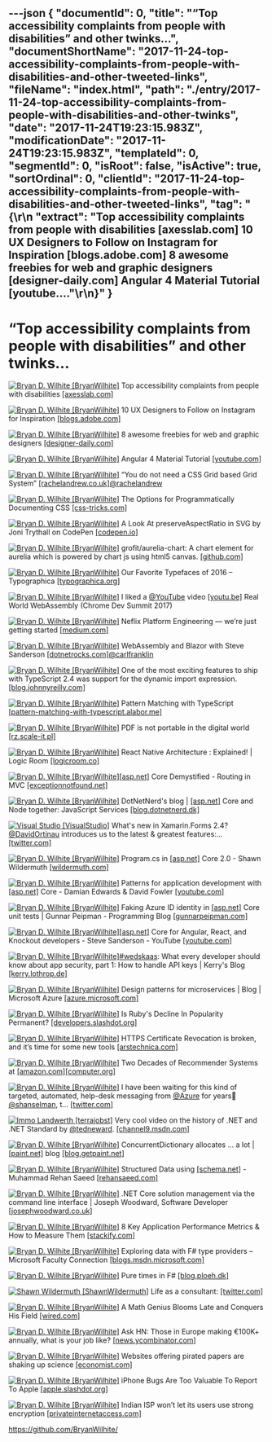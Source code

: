 ---json
{
  "documentId": 0,
  "title": "“Top accessibility complaints from people with disabilities” and other twinks…",
  "documentShortName": "2017-11-24-top-accessibility-complaints-from-people-with-disabilities-and-other-tweeted-links",
  "fileName": "index.html",
  "path": "./entry/2017-11-24-top-accessibility-complaints-from-people-with-disabilities-and-other-twinks",
  "date": "2017-11-24T19:23:15.983Z",
  "modificationDate": "2017-11-24T19:23:15.983Z",
  "templateId": 0,
  "segmentId": 0,
  "isRoot": false,
  "isActive": true,
  "sortOrdinal": 0,
  "clientId": "2017-11-24-top-accessibility-complaints-from-people-with-disabilities-and-other-tweeted-links",
  "tag": "{\r\n  \"extract\": \"Top accessibility complaints from people with disabilities [axesslab.com] 10 UX Designers to Follow on Instagram for Inspiration [blogs.adobe.com] 8 awesome freebies for web and graphic designers [designer-daily.com] Angular 4 Material Tutorial [youtube....\"\r\n}"
}
---

# “Top accessibility complaints from people with disabilities” and other twinks…

[<img alt="Bryan D. Wilhite [BryanWilhite]" src="https://songhay.blob.core.windows.net/shared-social-twitter/BryanWilhite.jpeg">](http://songhayblog.azurewebsites.net/ "Bryan D. Wilhite [BryanWilhite]") Top accessibility complaints from people with disabilities [[axesslab.com]](https://axesslab.com/accessibility-according-to-pwd/)

[<img alt="Bryan D. Wilhite [BryanWilhite]" src="https://songhay.blob.core.windows.net/shared-social-twitter/BryanWilhite.jpeg">](http://songhayblog.azurewebsites.net/ "Bryan D. Wilhite [BryanWilhite]") 10 UX Designers to Follow on Instagram for Inspiration [[blogs.adobe.com]](https://blogs.adobe.com/creativecloud/10-ux-designers-to-follow-on-instagram-for-inspiration/)

[<img alt="Bryan D. Wilhite [BryanWilhite]" src="https://songhay.blob.core.windows.net/shared-social-twitter/BryanWilhite.jpeg">](http://songhayblog.azurewebsites.net/ "Bryan D. Wilhite [BryanWilhite]") 8 awesome freebies for web and graphic designers [[designer-daily.com]](http://www.designer-daily.com/awesome-freebies-for-web-and-graphic-designers-58266)

[<img alt="Bryan D. Wilhite [BryanWilhite]" src="https://songhay.blob.core.windows.net/shared-social-twitter/BryanWilhite.jpeg">](http://songhayblog.azurewebsites.net/ "Bryan D. Wilhite [BryanWilhite]") Angular 4 Material Tutorial [[youtube.com]](https://www.youtube.com/watch?v=UnKsoCeTdEI)

[<img alt="Bryan D. Wilhite [BryanWilhite]" src="https://songhay.blob.core.windows.net/shared-social-twitter/BryanWilhite.jpeg">](http://songhayblog.azurewebsites.net/ "Bryan D. Wilhite [BryanWilhite]") “You do not need a CSS Grid based Grid System” [[rachelandrew.co.uk]](https://rachelandrew.co.uk/archives/2017/07/01/you-do-not-need-a-css-grid-based-grid-system/)[@rachelandrew](http://twitter.com/rachelandrew)

[<img alt="Bryan D. Wilhite [BryanWilhite]" src="https://songhay.blob.core.windows.net/shared-social-twitter/BryanWilhite.jpeg">](http://songhayblog.azurewebsites.net/ "Bryan D. Wilhite [BryanWilhite]") The Options for Programmatically Documenting CSS [[css-tricks.com]](https://css-tricks.com/options-programmatically-documenting-css/)

[<img alt="Bryan D. Wilhite [BryanWilhite]" src="https://songhay.blob.core.windows.net/shared-social-twitter/BryanWilhite.jpeg">](http://songhayblog.azurewebsites.net/ "Bryan D. Wilhite [BryanWilhite]") A Look At preserveAspectRatio in SVG by Joni Trythall on CodePen [[codepen.io]](https://codepen.io/jonitrythall/post/preserveaspectratio-in-svg)

[<img alt="Bryan D. Wilhite [BryanWilhite]" src="https://songhay.blob.core.windows.net/shared-social-twitter/BryanWilhite.jpeg">](http://songhayblog.azurewebsites.net/ "Bryan D. Wilhite [BryanWilhite]") grofit/aurelia-chart: A chart element for aurelia which is powered by chart js using html5 canvas. [[github.com]](https://github.com/grofit/aurelia-chart)

[<img alt="Bryan D. Wilhite [BryanWilhite]" src="https://songhay.blob.core.windows.net/shared-social-twitter/BryanWilhite.jpeg">](http://songhayblog.azurewebsites.net/ "Bryan D. Wilhite [BryanWilhite]") Our Favorite Typefaces of 2016 – Typographica [[typographica.org]](http://typographica.org/features/our-favorite-typefaces-of-2016/)

[<img alt="Bryan D. Wilhite [BryanWilhite]" src="https://songhay.blob.core.windows.net/shared-social-twitter/BryanWilhite.jpeg">](http://songhayblog.azurewebsites.net/ "Bryan D. Wilhite [BryanWilhite]") I liked a [@YouTube](http://twitter.com/YouTube) video [[youtu.be]](http://youtu.be/PpuAqLCraAQ?a) Real World WebAssembly (Chrome Dev Summit 2017)

[<img alt="Bryan D. Wilhite [BryanWilhite]" src="https://songhay.blob.core.windows.net/shared-social-twitter/BryanWilhite.jpeg">](http://songhayblog.azurewebsites.net/ "Bryan D. Wilhite [BryanWilhite]") Neflix Platform Engineering — we’re just getting started [[medium.com]](https://medium.com/netflix-techblog/neflix-platform-engineering-were-just-getting-started-267f65c4d1a7?source=rss----2615bd06b42e---4)

[<img alt="Bryan D. Wilhite [BryanWilhite]" src="https://songhay.blob.core.windows.net/shared-social-twitter/BryanWilhite.jpeg">](http://songhayblog.azurewebsites.net/ "Bryan D. Wilhite [BryanWilhite]") WebAssembly and Blazor with Steve Sanderson [[dotnetrocks.com]](http://www.dotnetrocks.com/default.aspx?ShowNum=1455)[@carlfranklin](http://twitter.com/carlfranklin)

[<img alt="Bryan D. Wilhite [BryanWilhite]" src="https://songhay.blob.core.windows.net/shared-social-twitter/BryanWilhite.jpeg">](http://songhayblog.azurewebsites.net/ "Bryan D. Wilhite [BryanWilhite]") One of the most exciting features to ship with TypeScript 2.4 was support for the dynamic import expression. [[blog.johnnyreilly.com]](https://blog.johnnyreilly.com/2017/07/dynamic-import-ive-been-await-ing-you.html)

[<img alt="Bryan D. Wilhite [BryanWilhite]" src="https://songhay.blob.core.windows.net/shared-social-twitter/BryanWilhite.jpeg">](http://songhayblog.azurewebsites.net/ "Bryan D. Wilhite [BryanWilhite]") Pattern Matching with TypeScript [[pattern-matching-with-typescript.alabor.me]](https://pattern-matching-with-typescript.alabor.me/)

[<img alt="Bryan D. Wilhite [BryanWilhite]" src="https://songhay.blob.core.windows.net/shared-social-twitter/BryanWilhite.jpeg">](http://songhayblog.azurewebsites.net/ "Bryan D. Wilhite [BryanWilhite]") PDF is not portable in the digital world [[rz.scale-it.pl]](http://rz.scale-it.pl/2017/07/05/stop_publishing_pdf.html)

[<img alt="Bryan D. Wilhite [BryanWilhite]" src="https://songhay.blob.core.windows.net/shared-social-twitter/BryanWilhite.jpeg">](http://songhayblog.azurewebsites.net/ "Bryan D. Wilhite [BryanWilhite]") React Native Architecture : Explained! | Logic Room [[logicroom.co]](https://www.logicroom.co/react-native-architecture-explained/)

[<img alt="Bryan D. Wilhite [BryanWilhite]" src="https://songhay.blob.core.windows.net/shared-social-twitter/BryanWilhite.jpeg">](http://songhayblog.azurewebsites.net/ "Bryan D. Wilhite [BryanWilhite]")[[asp.net]](http://ASP.NET) Core Demystified - Routing in MVC [[exceptionnotfound.net]](https://www.exceptionnotfound.net/asp-net-core-demystified-routing-in-mvc/)

[<img alt="Bryan D. Wilhite [BryanWilhite]" src="https://songhay.blob.core.windows.net/shared-social-twitter/BryanWilhite.jpeg">](http://songhayblog.azurewebsites.net/ "Bryan D. Wilhite [BryanWilhite]") DotNetNerd's blog | [[asp.net]](http://ASP.NET) Core and Node together: JavaScript Services [[blog.dotnetnerd.dk]](http://blog.dotnetnerd.dk/post/2017/01/06/ASpNET-Core-and-Node-together-JavaScript-Services.aspx)

[<img alt="Visual Studio [VisualStudio]" src="https://songhay.blob.core.windows.net/shared-social-twitter/VisualStudio.jpg">](http://www.visualstudio.com/ "Visual Studio [VisualStudio]") What's new in Xamarin.Forms 2.4? [@DavidOrtinau](http://twitter.com/DavidOrtinau) introduces us to the latest & greatest features:… [[twitter.com]](https://twitter.com/i/web/status/924028688945025024)

[<img alt="Bryan D. Wilhite [BryanWilhite]" src="https://songhay.blob.core.windows.net/shared-social-twitter/BryanWilhite.jpeg">](http://songhayblog.azurewebsites.net/ "Bryan D. Wilhite [BryanWilhite]") Program.cs in [[asp.net]](http://ASP.NET) Core 2.0 - Shawn Wildermuth [[wildermuth.com]](https://wildermuth.com/2017/07/06/Program-cs-in-ASP-NET-Core-2-0)

[<img alt="Bryan D. Wilhite [BryanWilhite]" src="https://songhay.blob.core.windows.net/shared-social-twitter/BryanWilhite.jpeg">](http://songhayblog.azurewebsites.net/ "Bryan D. Wilhite [BryanWilhite]") Patterns for application development with [[asp.net]](http://ASP.NET) Core - Damian Edwards & David Fowler [[youtube.com]](https://www.youtube.com/watch?v=x-C-CNBVTaY)

[<img alt="Bryan D. Wilhite [BryanWilhite]" src="https://songhay.blob.core.windows.net/shared-social-twitter/BryanWilhite.jpeg">](http://songhayblog.azurewebsites.net/ "Bryan D. Wilhite [BryanWilhite]") Faking Azure ID identity in [[asp.net]](http://ASP.NET) Core unit tests | Gunnar Peipman - Programming Blog [[gunnarpeipman.com]](http://gunnarpeipman.com/2017/07/aspnet-core-azure-ad-unit-test/)

[<img alt="Bryan D. Wilhite [BryanWilhite]" src="https://songhay.blob.core.windows.net/shared-social-twitter/BryanWilhite.jpeg">](http://songhayblog.azurewebsites.net/ "Bryan D. Wilhite [BryanWilhite]")[[asp.net]](http://ASP.NET) Core for Angular, React, and Knockout developers - Steve Sanderson - YouTube [[youtube.com]](https://www.youtube.com/watch?v=9sxfV67zCDE)

[<img alt="Bryan D. Wilhite [BryanWilhite]" src="https://songhay.blob.core.windows.net/shared-social-twitter/BryanWilhite.jpeg">](http://songhayblog.azurewebsites.net/ "Bryan D. Wilhite [BryanWilhite]")[#wedskaas](http://twitter.com/search?q=%23wedskaas): What every developer should know about app security, part 1: How to handle API keys | Kerry's Blog [[kerry.lothrop.de]](http://kerry.lothrop.de/wedskaas1/)

[<img alt="Bryan D. Wilhite [BryanWilhite]" src="https://songhay.blob.core.windows.net/shared-social-twitter/BryanWilhite.jpeg">](http://songhayblog.azurewebsites.net/ "Bryan D. Wilhite [BryanWilhite]") Design patterns for microservices | Blog | Microsoft Azure [[azure.microsoft.com]](https://azure.microsoft.com/en-us/blog/design-patterns-for-microservices/)

[<img alt="Bryan D. Wilhite [BryanWilhite]" src="https://songhay.blob.core.windows.net/shared-social-twitter/BryanWilhite.jpeg">](http://songhayblog.azurewebsites.net/ "Bryan D. Wilhite [BryanWilhite]") Is Ruby's Decline In Popularity Permanent? [[developers.slashdot.org]](https://developers.slashdot.org/story/17/07/01/1840213/is-rubys-decline-in-popularity-permanent?utm_source=feedly1.0mainlinkanon&utm_medium=feed)

[<img alt="Bryan D. Wilhite [BryanWilhite]" src="https://songhay.blob.core.windows.net/shared-social-twitter/BryanWilhite.jpeg">](http://songhayblog.azurewebsites.net/ "Bryan D. Wilhite [BryanWilhite]") HTTPS Certificate Revocation is broken, and it’s time for some new tools [[arstechnica.com]](https://arstechnica.com/security/2017/07/https-certificate-revocation-is-broken-and-its-time-for-some-new-tools/)

[<img alt="Bryan D. Wilhite [BryanWilhite]" src="https://songhay.blob.core.windows.net/shared-social-twitter/BryanWilhite.jpeg">](http://songhayblog.azurewebsites.net/ "Bryan D. Wilhite [BryanWilhite]") Two Decades of Recommender Systems at [[amazon.com]](http://Amazon.com)[[computer.org]](https://www.computer.org/csdl/mags/ic/2017/03/mic2017030012.html)

[<img alt="Bryan D. Wilhite [BryanWilhite]" src="https://songhay.blob.core.windows.net/shared-social-twitter/BryanWilhite.jpeg">](http://songhayblog.azurewebsites.net/ "Bryan D. Wilhite [BryanWilhite]") I have been waiting for this kind of targeted, automated, help-desk messaging from [@Azure](http://twitter.com/Azure) for years🤠 [@shanselman](http://twitter.com/shanselman), t… [[twitter.com]](https://twitter.com/i/web/status/924029147071909888)

[<img alt="Immo Landwerth [terrajobst]" src="https://songhay.blob.core.windows.net/shared-social-twitter/terrajobst.jpg">](http://immo.landwerth.net/ "Immo Landwerth [terrajobst]") Very cool video on the history of .NET and .NET Standard by [@tedneward](http://twitter.com/tedneward). [[channel9.msdn.com]](https://channel9.msdn.com/events/Connect/2017/E116)

[<img alt="Bryan D. Wilhite [BryanWilhite]" src="https://songhay.blob.core.windows.net/shared-social-twitter/BryanWilhite.jpeg">](http://songhayblog.azurewebsites.net/ "Bryan D. Wilhite [BryanWilhite]") ConcurrentDictionary allocates … a lot | [[paint.net]](http://paint.net) blog [[blog.getpaint.net]](https://blog.getpaint.net/2017/06/30/concurrentdictionary-allocates-a-lot/)

[<img alt="Bryan D. Wilhite [BryanWilhite]" src="https://songhay.blob.core.windows.net/shared-social-twitter/BryanWilhite.jpeg">](http://songhayblog.azurewebsites.net/ "Bryan D. Wilhite [BryanWilhite]") Structured Data using [[schema.net]](http://Schema.NET) - Muhammad Rehan Saeed [[rehansaeed.com]](https://rehansaeed.com/structured-data-using-schema-net/)

[<img alt="Bryan D. Wilhite [BryanWilhite]" src="https://songhay.blob.core.windows.net/shared-social-twitter/BryanWilhite.jpeg">](http://songhayblog.azurewebsites.net/ "Bryan D. Wilhite [BryanWilhite]") .NET Core solution management via the command line interface | Joseph Woodward, Software Developer [[josephwoodward.co.uk]](http://josephwoodward.co.uk/2017/07/dotnet-core-solution-management-via-command-line-interface)

[<img alt="Bryan D. Wilhite [BryanWilhite]" src="https://songhay.blob.core.windows.net/shared-social-twitter/BryanWilhite.jpeg">](http://songhayblog.azurewebsites.net/ "Bryan D. Wilhite [BryanWilhite]") 8 Key Application Performance Metrics & How to Measure Them [[stackify.com]](https://stackify.com/application-performance-metrics/)

[<img alt="Bryan D. Wilhite [BryanWilhite]" src="https://songhay.blob.core.windows.net/shared-social-twitter/BryanWilhite.jpeg">](http://songhayblog.azurewebsites.net/ "Bryan D. Wilhite [BryanWilhite]") Exploring data with F# type providers – Microsoft Faculty Connection [[blogs.msdn.microsoft.com]](https://blogs.msdn.microsoft.com/uk_faculty_connection/2017/07/04/exploring-data-with-f-type-providers/)

[<img alt="Bryan D. Wilhite [BryanWilhite]" src="https://songhay.blob.core.windows.net/shared-social-twitter/BryanWilhite.jpeg">](http://songhayblog.azurewebsites.net/ "Bryan D. Wilhite [BryanWilhite]") Pure times in F# [[blog.ploeh.dk]](http://blog.ploeh.dk/2017/07/04/pure-times-in-f/)

[<img alt="Shawn Wildermuth [ShawnWildermuth]" src="https://songhay.blob.core.windows.net/shared-social-twitter/ShawnWildermuth.jpg">](http://wildermuth.com/ "Shawn Wildermuth [ShawnWildermuth]") Life as a consultant: [[twitter.com]](https://twitter.com/ShawnWildermuth/status/923329208847347714/photo/1)

[<img alt="Bryan D. Wilhite [BryanWilhite]" src="https://songhay.blob.core.windows.net/shared-social-twitter/BryanWilhite.jpeg">](http://songhayblog.azurewebsites.net/ "Bryan D. Wilhite [BryanWilhite]") A Math Genius Blooms Late and Conquers His Field [[wired.com]](https://www.wired.com/story/a-math-genius-blooms-late-and-conquers-his-field/)

[<img alt="Bryan D. Wilhite [BryanWilhite]" src="https://songhay.blob.core.windows.net/shared-social-twitter/BryanWilhite.jpeg">](http://songhayblog.azurewebsites.net/ "Bryan D. Wilhite [BryanWilhite]") Ask HN: Those in Europe making €100K+ annually, what is your job like? [[news.ycombinator.com]](https://news.ycombinator.com/item?id=14698712)

[<img alt="Bryan D. Wilhite [BryanWilhite]" src="https://songhay.blob.core.windows.net/shared-social-twitter/BryanWilhite.jpeg">](http://songhayblog.azurewebsites.net/ "Bryan D. Wilhite [BryanWilhite]") Websites offering pirated papers are shaking up science [[economist.com]](https://www.economist.com/news/science-and-technology/21724381-musicians-and-moviemakers-are-not-only-ones-suffer-internet)

[<img alt="Bryan D. Wilhite [BryanWilhite]" src="https://songhay.blob.core.windows.net/shared-social-twitter/BryanWilhite.jpeg">](http://songhayblog.azurewebsites.net/ "Bryan D. Wilhite [BryanWilhite]") iPhone Bugs Are Too Valuable To Report To Apple [[apple.slashdot.org]](https://apple.slashdot.org/story/17/07/06/1551210/iphone-bugs-are-too-valuable-to-report-to-apple?utm_source=feedly1.0mainlinkanon&utm_medium=feed)

[<img alt="Bryan D. Wilhite [BryanWilhite]" src="https://songhay.blob.core.windows.net/shared-social-twitter/BryanWilhite.jpeg">](http://songhayblog.azurewebsites.net/ "Bryan D. Wilhite [BryanWilhite]") Indian ISP won’t let its users use strong encryption [[privateinternetaccess.com]](https://www.privateinternetaccess.com/blog/2017/07/indian-isp-wont-let-users-use-128-bit-256-bit-encryption/)

<https://github.com/BryanWilhite/>
